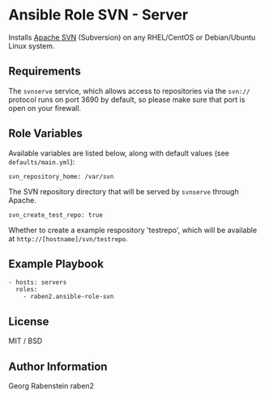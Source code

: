 Ansible Role SVN - Server
=========================

Installs [Apache SVN](https://subversion.apache.org/) (Subversion) on any RHEL/CentOS or Debian/Ubuntu Linux system.

## Requirements

The `svnserve` service, which allows access to repositories via the `svn://` protocol runs on port 3690 by default, so please make sure that port is open on your firewall.

## Role Variables

Available variables are listed below, along with default values (see `defaults/main.yml`):

    svn_repository_home: /var/svn

The SVN repository directory that will be served by `svnserve` through Apache.

    svn_create_test_repo: true

Whether to create a example respository 'testrepo', which will be available at `http://[hostname]/svn/testrepo`.

## Example Playbook

    - hosts: servers
      roles:
        - raben2.ansible-role-svn

## License

MIT / BSD

## Author Information

Georg Rabenstein raben2